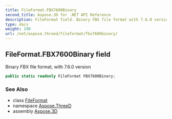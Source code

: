 ```yaml
---
title: FileFormat.FBX7600Binary
second_title: Aspose.3D for .NET API Reference
description: FileFormat field. Binary FBX file format with 7.6.0 version
type: docs
weight: 190
url: /net/aspose.threed/fileformat/fbx7600binary/
---
```

## FileFormat.FBX7600Binary field

Binary FBX file format, with 7.6.0 version

```csharp
public static readonly FileFormat FBX7600Binary;
```

### See Also

* class [FileFormat](../)
* namespace [Aspose.ThreeD](../../../aspose.threed/)
* assembly [Aspose.3D](../../../)


